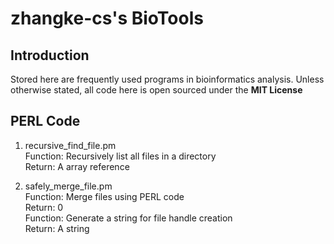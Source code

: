 # zhangke-cs's BioTools

Introduction
---------------------------
Stored here are frequently used programs in bioinformatics analysis.
Unless otherwise stated, all code here is open sourced under the **MIT License**

PERL Code
---------------------------
1. recursive_find_file.pm  
Function: Recursively list all files in a directory  
Return: A array reference  

2. safely_merge_file.pm  
Function: Merge files using PERL code  
Return: 0  
Function: Generate a string for file handle creation  
Return: A string  
